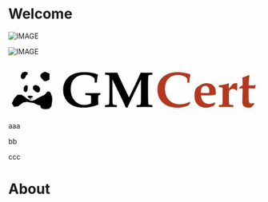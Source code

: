 # Welcome


![IMAGE](https://cdn2.jianshu.io/assets/web/nav-logo-4c7bbafe27adc892f3046e6978459bac.png "GMCert")

![IMAGE](https://www.gmcert.org/image/gmcert_logo320.png "GMCert")

![IMAGE](https://github.com/sendwave/test1/blob/master/gmcert_640.jpg?raw=true "GMCert")

aaa

bb

ccc


# About


